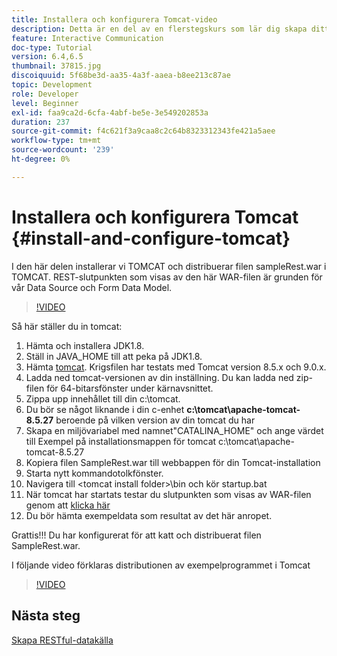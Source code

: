 ```yaml
---
title: Installera och konfigurera Tomcat-video
description: Detta är en del av en flerstegskurs som lär dig skapa ditt första interaktiva kommunikationsdokument.
feature: Interactive Communication
doc-type: Tutorial
version: 6.4,6.5
thumbnail: 37815.jpg
discoiquuid: 5f68be3d-aa35-4a3f-aaea-b8ee213c87ae
topic: Development
role: Developer
level: Beginner
exl-id: faa9ca2d-6cfa-4abf-be5e-3e549202853a
duration: 237
source-git-commit: f4c621f3a9caa8c2c64b8323312343fe421a5aee
workflow-type: tm+mt
source-wordcount: '239'
ht-degree: 0%

---
```


# Installera och konfigurera Tomcat {#install-and-configure-tomcat}

I den här delen installerar vi TOMCAT och distribuerar filen sampleRest.war i TOMCAT. REST-slutpunkten som visas av den här WAR-filen är grunden för vår Data Source och Form Data Model.

>[!VIDEO](https://video.tv.adobe.com/v/37815?quality=12&learn=on)

Så här ställer du in tomcat:

1. Hämta och installera JDK1.8.
2. Ställ in JAVA_HOME till att peka på JDK1.8.
3. Hämta [tomcat](https://tomcat.apache.org/). Krigsfilen har testats med Tomcat version 8.5.x och 9.0.x.
4. Ladda ned tomcat-versionen av din inställning. Du kan ladda ned zip-filen för 64-bitarsfönster under kärnavsnittet.
5. Zippa upp innehållet till din c:\tomcat.
6. Du bör se något liknande i din c-enhet **c:\tomcat\apache-tomcat-8.5.27** beroende på vilken version av din tomcat du har
7. Skapa en miljövariabel med namnet&quot;CATALINA_HOME&quot; och ange värdet till Exempel på installationsmappen för tomcat c:\tomcat\apache-tomcat-8.5.27
8. Kopiera filen SampleRest.war till webbappen för din Tomcat-installation
9. Starta nytt kommandotolkfönster.
10. Navigera till &lt;tomcat install folder>\bin och kör startup.bat
11. När tomcat har startats testar du slutpunkten som visas av WAR-filen genom att [klicka här](http://localhost:8080/SampleRest/webapi/getStatement/9586)
12. Du bör hämta exempeldata som resultat av det här anropet.

Grattis!!! Du har konfigurerat för att katt och distribuerat filen SampleRest.war.

I följande video förklaras distributionen av exempelprogrammet i Tomcat
>[!VIDEO](https://video.tv.adobe.com/v/37815?quality=12&learn=on)

## Nästa steg

[Skapa RESTful-datakälla](./create-data-source.md)
